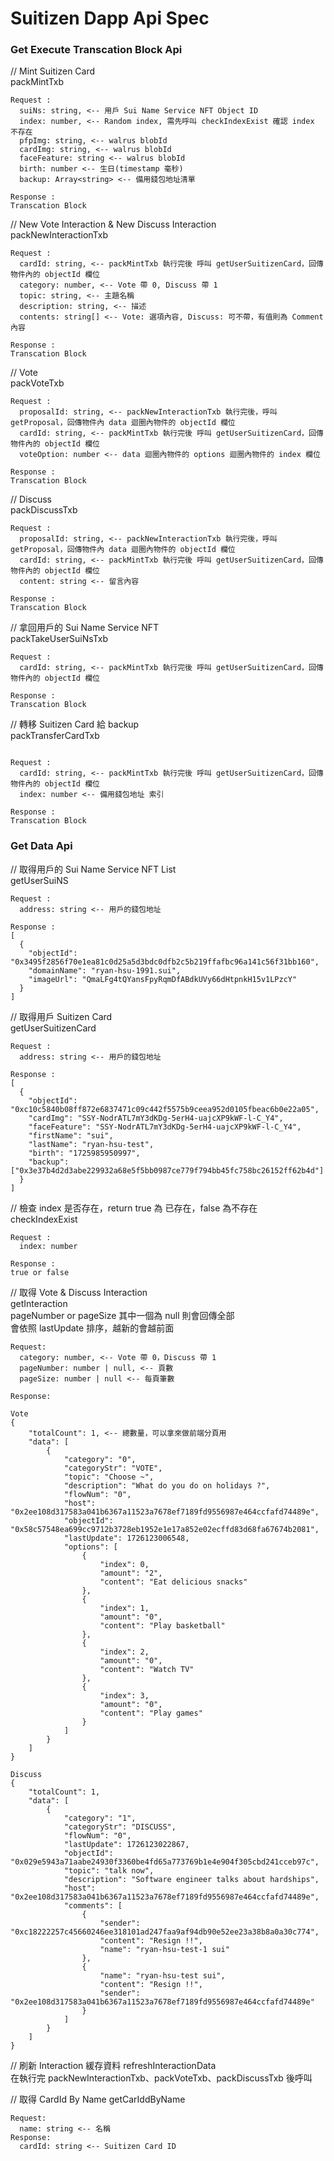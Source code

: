 <h1>Suitizen Dapp Api Spec</h1>

<h3>Get Execute Transcation Block Api </h3>

// Mint Suitizen Card <br>
packMintTxb <br>
```
Request :
  suiNs: string, <-- 用戶 Sui Name Service NFT Object ID
  index: number, <-- Random index, 需先呼叫 checkIndexExist 確認 index 不存在
  pfpImg: string, <-- walrus blobId
  cardImg: string, <-- walrus blobId
  faceFeature: string <-- walrus blobId
  birth: number <-- 生日(timestamp 毫秒)
  backup: Array<string> <-- 備用錢包地址清單

Response :
Transcation Block

```

// New Vote Interaction & New Discuss Interaction <br>
packNewInteractionTxb <br>
```
Request :
  cardId: string, <-- packMintTxb 執行完後 呼叫 getUserSuitizenCard，回傳物件內的 objectId 欄位
  category: number, <-- Vote 帶 0, Discuss 帶 1
  topic: string, <-- 主題名稱
  description: string, <-- 描述
  contents: string[] <-- Vote: 選項內容, Discuss: 可不帶，有值則為 Comment 內容

Response :
Transcation Block

```

// Vote <br>
packVoteTxb <br>
```
Request :
  proposalId: string, <-- packNewInteractionTxb 執行完後，呼叫 getProposal，回傳物件內 data 迴圈內物件的 objectId 欄位
  cardId: string, <-- packMintTxb 執行完後 呼叫 getUserSuitizenCard，回傳物件內的 objectId 欄位
  voteOption: number <-- data 迴圈內物件的 options 迴圈內物件的 index 欄位

Response :
Transcation Block

```

// Discuss <br>
packDiscussTxb <br>
```
Request :
  proposalId: string, <-- packNewInteractionTxb 執行完後，呼叫 getProposal，回傳物件內 data 迴圈內物件的 objectId 欄位
  cardId: string, <-- packMintTxb 執行完後 呼叫 getUserSuitizenCard，回傳物件內的 objectId 欄位
  content: string <-- 留言內容

Response :
Transcation Block

```

// 拿回用戶的 Sui Name Service NFT <br>
packTakeUserSuiNsTxb <br>
```
Request :
  cardId: string, <-- packMintTxb 執行完後 呼叫 getUserSuitizenCard，回傳物件內的 objectId 欄位

Response :
Transcation Block

```

// 轉移 Suitizen Card 給 backup<br>
packTransferCardTxb <br>
```

Request :
  cardId: string, <-- packMintTxb 執行完後 呼叫 getUserSuitizenCard，回傳物件內的 objectId 欄位
  index: number <-- 備用錢包地址 索引

Response :
Transcation Block

```

<h3> Get Data Api </h3>

// 取得用戶的 Sui Name Service NFT List <br>
getUserSuiNS <br>
```
Request :
  address: string <-- 用戶的錢包地址

Response :
[
  {
    "objectId": "0x3495f2856f70e1ea81c0d25a5d3bdc0dfb2c5b219ffafbc96a141c56f31bb160",
    "domainName": "ryan-hsu-1991.sui",
    "imageUrl": "QmaLFg4tQYansFpyRqmDfABdkUVy66dHtpnkH15v1LPzcY"
  }
]

```

// 取得用戶 Suitizen Card <br>
getUserSuitizenCard <br>
```
Request :
  address: string <-- 用戶的錢包地址

Response :
[
  {
    "objectId": "0xc10c5840b08ff872e6837471c09c442f5575b9ceea952d0105fbeac6b0e22a05",
    "cardImg": "SSY-NodrATL7mY3dKDg-5erH4-uajcXP9kWF-l-C_Y4",
    "faceFeature": "SSY-NodrATL7mY3dKDg-5erH4-uajcXP9kWF-l-C_Y4",
    "firstName": "sui",
    "lastName": "ryan-hsu-test",
    "birth": "1725985950997",
    "backup": ["0x3e37b4d2d3abe229932a68e5f5bb0987ce779f794bb45fc758bc26152ff62b4d"]
  }
]

```

// 檢查 index 是否存在，return true 為 已存在，false 為不存在 <br>
checkIndexExist <br>
```
Request :
  index: number

Response :
true or false

```

// 取得 Vote & Discuss Interaction <br>
getInteraction <br>
pageNumber or pageSize 其中一個為 null 則會回傳全部<br>
會依照 lastUpdate 排序，越新的會越前面
```
Request:
  category: number, <-- Vote 帶 0，Discuss 帶 1
  pageNumber: number | null, <-- 頁數
  pageSize: number | null <-- 每頁筆數

Response:

Vote
{
    "totalCount": 1, <-- 總數量，可以拿來做前端分頁用
    "data": [
        {
            "category": "0",
            "categoryStr": "VOTE",
            "topic": "Choose ~",
            "description": "What do you do on holidays ?",
            "flowNum": "0",
            "host": "0x2ee108d317583a041b6367a11523a7678ef7189fd9556987e464ccfafd74489e",
            "objectId": "0x58c57548ea699cc9712b3728eb1952e1e17a852e02ecffd83d68fa67674b2081",
            "lastUpdate": 1726123006548,
            "options": [
                {
                    "index": 0,
                    "amount": "2",
                    "content": "Eat delicious snacks"
                },
                {
                    "index": 1,
                    "amount": "0",
                    "content": "Play basketball"
                },
                {
                    "index": 2,
                    "amount": "0",
                    "content": "Watch TV"
                },
                {
                    "index": 3,
                    "amount": "0",
                    "content": "Play games"
                }
            ]
        }
    ]
}

Discuss
{
    "totalCount": 1,
    "data": [
        {
            "category": "1",
            "categoryStr": "DISCUSS",
            "flowNum": "0",
            "lastUpdate": 1726123022867,
            "objectId": "0x029e5943a71aabe24930f3360be4fd65a773769b1e4e904f305cbd241cceb97c",
            "topic": "talk now",
            "description": "Software engineer talks about hardships",
            "host": "0x2ee108d317583a041b6367a11523a7678ef7189fd9556987e464ccfafd74489e",
            "comments": [
                {
                    "sender": "0xc18222257c45660246ee318101ad247faa9af94db90e52ee23a38b8a0a30c774",
                    "content": "Resign !!",
                    "name": "ryan-hsu-test-1 sui"
                },
                {
                    "name": "ryan-hsu-test sui",
                    "content": "Resign !!",
                    "sender": "0x2ee108d317583a041b6367a11523a7678ef7189fd9556987e464ccfafd74489e"
                }
            ]
        }
    ]
}

```

// 刷新 Interaction 緩存資料
refreshInteractionData <br>
在執行完 packNewInteractionTxb、packVoteTxb、packDiscussTxb 後呼叫

// 取得 CardId By Name
getCarIddByName
```
Request:
  name: string <-- 名稱
Response:
  cardId: string <-- Suitizen Card ID
```